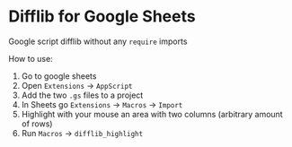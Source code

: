 # Difflib for Google Sheets

Google script difflib without any `require` imports


How to use:

1. Go to google sheets
2. Open `Extensions` -> `AppScript`
3. Add the two `.gs` files to a project
4. In Sheets go `Extensions` -> `Macros` -> `Import`
5. Highlight with your mouse an area with two columns (arbitrary amount of rows)
6. Run `Macros` -> `difflib_highlight`